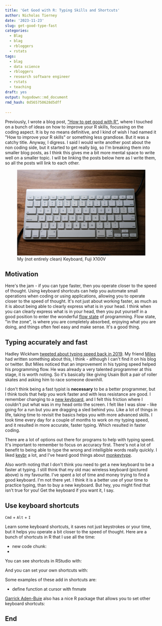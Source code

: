 ```yaml
---
title: 'Get Good with R: Typing Skills and Shortcuts'
author: Nicholas Tierney
date: '2023-11-23'
slug: get-good-type-fast
categories:
  - Blag
  - blag
  - rbloggers
  - rstats
tags:
  - blag
  - data science
  - rbloggers
  - research software engineer
  - rstats
  - teaching
draft: yes
output: hugodown::md_document
rmd_hash: 0d565750628d5dff

---
```


<script src="https://cdn.jsdelivr.net/npm/@xiee/utils/js/key-buttons.min.js" defer></script>

<link href="https://cdn.jsdelivr.net/npm/@xiee/utils/css/key-buttons.min.css" rel="stylesheet">

Previously, I wrote a blog post, ["How to get good with R"](https://www.njtierney.com/post/2023/11/10/how-to-get-good-with-r/), where I touched on a bunch of ideas on how to improve your R skills, focussing on the coding aspect. It is by no means definitive, and I kind of wish I had named it "How to improve your R skills" or something less grandiose. But it was a catchy title. Anyway, I digress. I said I would write another post about the non coding side, but it started to get really big, so I'm breaking them into smaller blog posts, as I think this gives me a bit more mental space to write well on a smaller topic. I will be linking the posts below here as I write them, so all the posts will link to each other.

<figure>
<img src="img/keyboard.jpg" alt="My (not entirely clean) Keyboard, Fuji X100V" />
<figcaption aria-hidden="true">My (not entirely clean) Keyboard, Fuji X100V</figcaption>
</figure>

## Motivation

Here's the jam - if you can type faster, then you operate closer to the speed of thought. Using keyboard shortcuts can help you automate small operations when coding or using applications, allowing you to operate closer to the speed of thought. It's not just about working faster, as much as it is about being able to clearly express what is in your head. I think when you can clearly express what is in your head, then you put yourself in a good position to enter the wonderful [flow state](https://en.wikipedia.org/wiki/Flow_(psychology)) of programming. Flow state, "in the zone", is where you are completely absorbed, enjoying what you are doing, and things often feel easy and make sense. It's a good thing.

## Typing accurately and fast

Hadley Wickham [tweeted about typing speed back in 2019](https://twitter.com/hadleywickham/status/1169603647614967808?lang=en). My friend [Miles](https://milesmcbain.xyz/) had written something about this, I think - although I can't find it on his blog or twitter. But Miles noticed that an improvement in his typing speed helped his programming flow. He was already a very talented programmer at this stage, it is worth noting. So it's basically like giving Usain Bolt a pair of roller skates and asking him to race someone downhill.

I don't think being a fast typist is **necessary** to be a better programmer, but I think tools that help you work faster and with less resistance are good. I remember changing to a [new keyboard](https://ergodox-ez.com/), and I felt this friction where I couldn't put what was in my head onto the screen. I felt like I was slow - like going for a run but you are dragging a sled behind you. Like a lot of things in life, taking time to revisit the basics helps you with more advanced skills. I took time every day for a couple of months to work on my typing speed, and it resulted in more accurate, faster typing. Which resulted in faster coding.

There are a lot of options out there for programs to help with typing speed. It's important to remember to focus on accuracy first. There's not a lot of benefit to being able to type the wrong and intelligible words really quickly. I liked [keybr](https://www.keybr.com/) a lot, and I've heard good things about [monkeytype](https://monkeytype.com/).

Also worth noting that I don't think you need to get a new keyboard to be a faster at typing. I still think that my old mac wireless keyboard (pictured above) is my favourite. I've spent a lot of time and money trying to find a good keyboard. I'm not there yet. I think it is a better use of your time to practice typing, than to buy a new keyboard. But hey, you might find that isn't true for you! Get the keyboard if you want it, I say.

## Use keyboard shortcuts

`Cmd` + `Alt` + `I`

Learn some keyboard shortcuts, it saves not just keystrokes or your time, but it helps you operate a bit closer to the speed of thought. Here are a bunch of shortcuts in R that I use all the time:

-   new code chunk:
-   

You can see shortcuts in RStudio with:

And you can set your own shortcuts with:

Some examples of these add in shortcuts are:

-   define function at cursor with fnmate

[Garrick Aden-Buie]() also has a nice R package that allows you to set other keyboard shortcuts:

## End

